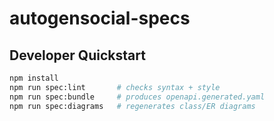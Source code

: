 # autogensocial-specs

## Developer Quickstart

```bash
npm install
npm run spec:lint       # checks syntax + style
npm run spec:bundle     # produces openapi.generated.yaml
npm run spec:diagrams   # regenerates class/ER diagrams
```
